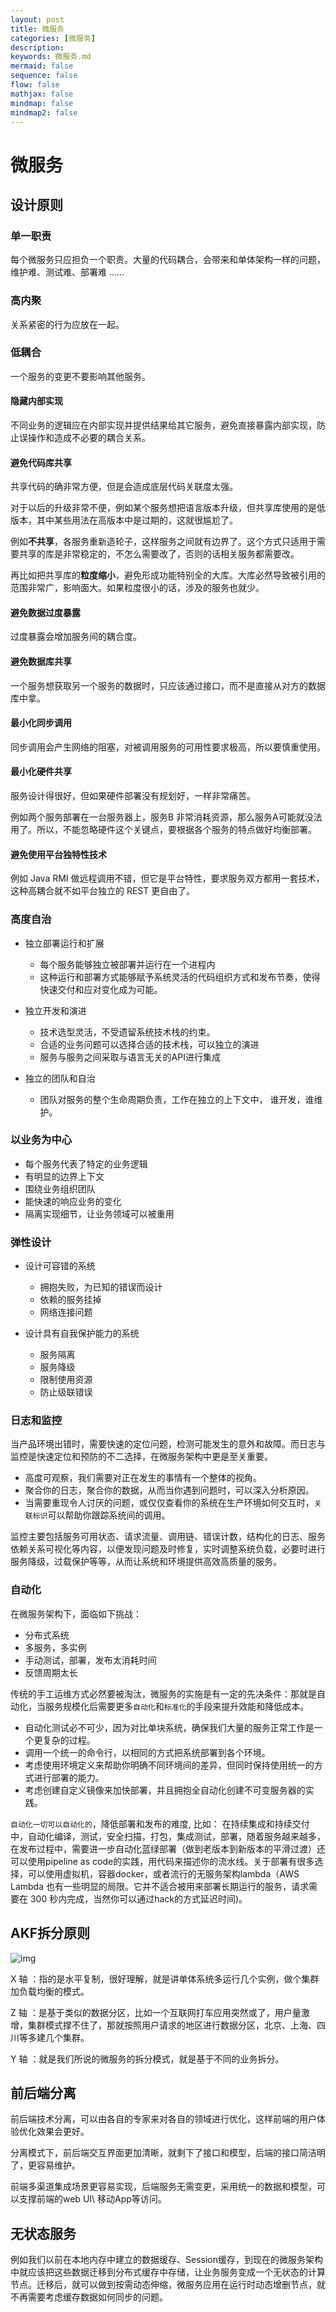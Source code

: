 ```yaml
---
layout: post
title: 微服务
categories: [微服务]
description: 
keywords: 微服务.md
mermaid: false
sequence: false
flow: false
mathjax: false
mindmap: false
mindmap2: false
---
```

# 微服务

## 设计原则

### 单一职责

每个微服务只应担负一个职责。大量的代码耦合，会带来和单体架构一样的问题，维护难、测试难、部署难 ……



### 高内聚

关系紧密的行为应放在一起。



### 低耦合

一个服务的变更不要影响其他服务。



#### 隐藏内部实现

不同业务的逻辑应在内部实现并提供结果给其它服务，避免直接暴露内部实现，防止误操作和造成不必要的耦合关系。



#### 避免代码库共享

共享代码的确非常方便，但是会造成底层代码关联度太强。

对于以后的升级非常不便，例如某个服务想把语言版本升级，但共享库使用的是低版本，其中某些用法在高版本中是过期的，这就很尴尬了。

例如**不共享**，各服务重新造轮子，这样服务之间就有边界了。这个方式只适用于需要共享的库是非常稳定的，不怎么需要改了，否则的话相关服务都需要改。

再比如把共享库的**粒度缩小**，避免形成功能特别全的大库。大库必然导致被引用的范围非常广，影响面大。如果粒度很小的话，涉及的服务也就少。



#### 避免数据过度暴露

过度暴露会增加服务间的耦合度。



#### 避免数据库共享

一个服务想获取另一个服务的数据时，只应该通过接口，而不是直接从对方的数据库中拿。



#### 最小化同步调用

同步调用会产生网络的阻塞，对被调用服务的可用性要求极高，所以要慎重使用。



#### 最小化硬件共享

服务设计得很好，但如果硬件部署没有规划好，一样非常痛苦。

例如两个服务部署在一台服务器上，服务B 非常消耗资源，那么服务A可能就没法用了。所以，不能忽略硬件这个关键点，要根据各个服务的特点做好均衡部署。



#### 避免使用平台独特性技术

例如 Java RMI 做远程调用不错，但它是平台特性，要求服务双方都用一套技术，这种高耦合就不如平台独立的 REST 更自由了。



### 高度自治

- 独立部署运行和扩展

	- 每个服务能够独立被部署并运行在一个进程内
	- 这种运行和部署方式能够赋予系统灵活的代码组织方式和发布节奏，使得快速交付和应对变化成为可能。

- 独立开发和演进

	- 技术选型灵活，不受遗留系统技术栈的约束。
	- 合适的业务问题可以选择合适的技术栈，可以独立的演进
	- 服务与服务之间采取与语言无关的API进行集成

- 独立的团队和自治

	- 团队对服务的整个生命周期负责，工作在独立的上下文中， 谁开发，谁维护。

	

### 以业务为中心

- 每个服务代表了特定的业务逻辑
- 有明显的边界上下文
- 围绕业务组织团队
- 能快速的响应业务的变化
- 隔离实现细节，让业务领域可以被重用



### 弹性设计

- 设计可容错的系统

	- 拥抱失败，为已知的错误而设计
	- 依赖的服务挂掉
	- 网络连接问题

- 设计具有自我保护能力的系统

	- 服务隔离
	- 服务降级
	- 限制使用资源
	- 防止级联错误

	

### 日志和监控

当产品环境出错时，需要快速的定位问题，检测可能发生的意外和故障。而日志与监控是快速定位和预防的不二选择，在微服务架构中更是至关重要。

- 高度可观察，我们需要对正在发生的事情有一个整体的视角。
- 聚合你的日志，聚合你的数据，从而当你遇到问题时，可以深入分析原因。
- 当需要重现令人讨厌的问题，或仅仅查看你的系统在生产环境如何交互时，`关联标识`可以帮助你跟踪系统间的调用。

监控主要包括服务可用状态、请求流量、调用链、错误计数，结构化的日志、服务依赖关系可视化等内容，以便发现问题及时修复，实时调整系统负载，必要时进行服务降级，过载保护等等，从而让系统和环境提供高效高质量的服务。



### 自动化

在微服务架构下，面临如下挑战：

- 分布式系统
- 多服务，多实例
- 手动测试，部署，发布太消耗时间
- 反馈周期太长

传统的手工运维方式必然要被淘汰，微服务的实施是有一定的先决条件：那就是自动化，当服务规模化后需要更多`自动化`和`标准化`的手段来提升效能和降低成本。

- 自动化测试必不可少，因为对比单块系统，确保我们大量的服务正常工作是一个更复杂的过程。
- 调用一个统一的命令行，以相同的方式把系统部署到各个环境。
- 考虑使用环境定义来帮助你明确不同环境间的差异，但同时保持使用统一的方式进行部署的能力。
- 考虑创建自定义镜像来加快部署，并且拥抱全自动化创建不可变服务器的实践。

`自动化一切可以自动化的`，降低部署和发布的难度, 比如： 在持续集成和持续交付中，自动化编译，测试，安全扫描，打包，集成测试，部署，随着服务越来越多，在发布过程中，需要进一步自动化蓝绿部署（做到老版本到新版本的平滑过渡）还可以使用pipeline as code的实践，用代码来描述你的流水线。关于部署有很多选择，可以使用虚拟机，容器docker，或者流行的无服务架构lambda（AWS Lambda 也有一些明显的局限。它并不适合被用来部署长期运行的服务，请求需要在 300 秒内完成，当然你可以通过hack的方式延迟时间)。



## AKF拆分原则

![img](https://oss.xubighead.top/oss/image/202506/1930437503472472065.jpg)

X 轴 ：指的是水平复制，很好理解，就是讲单体系统多运行几个实例，做个集群加负载均衡的模式。

Z 轴 ：是基于类似的数据分区，比如一个互联网打车应用突然或了，用户量激增，集群模式撑不住了，那就按照用户请求的地区进行数据分区，北京、上海、四川等多建几个集群。

Y 轴 ：就是我们所说的微服务的拆分模式，就是基于不同的业务拆分。



## 前后端分离

前后端技术分离，可以由各自的专家来对各自的领域进行优化，这样前端的用户体验优化效果会更好。

分离模式下，前后端交互界面更加清晰，就剩下了接口和模型，后端的接口简洁明了，更容易维护。

前端多渠道集成场景更容易实现，后端服务无需变更，采用统一的数据和模型，可以支撑前端的web UI\ 移动App等访问。



## 无状态服务

例如我们以前在本地内存中建立的数据缓存、Session缓存，到现在的微服务架构中就应该把这些数据迁移到分布式缓存中存储，让业务服务变成一个无状态的计算节点。迁移后，就可以做到按需动态伸缩，微服务应用在运行时动态增删节点，就不再需要考虑缓存数据如何同步的问题。






